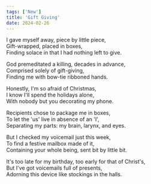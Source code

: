```yaml
---
tags: ['New']
title: 'Gift Giving'
date: 2024-02-26
---
```


I gave myself away, piece by little piece,  
Gift-wrapped, placed in boxes,  
Finding solace in that I had nothing left to give.

God premeditated a killing, decades in advance,  
Comprised solely of gift-giving,  
Finding me with bow-tie ribboned hands.

Honestly, I'm so afraid of Christmas,  
I know I'll spend the holidays alone,  
With nobody but you decorating my phone.

Recipients chose to package me in boxes,  
To let the 'us' live in absence of an 'I',  
Separating my parts: my brain, larynx, and eyes.

But I checked my voicemail just this week,  
To find a festive mailbox made of it,  
Containing your whole being, sent bit by little bit.

It's too late for my birthday, too early for that of Christ's,  
But I've got voicemails full of presents,  
Adorning this device like stockings in the halls.  
